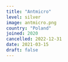 ```yaml
---
title: "Antmicro"
level: silver
image: antmicro.png
country: "Poland"
joined: 2020
cancelled: 2022-12-31
date: 2021-03-15
draft: false
---
```

